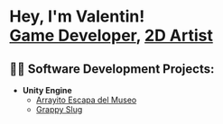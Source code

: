 <h1>Hey, I'm Valentin! <br/><a href="https://darklordvalen.newgrounds.com/">Game Developer</a>, <a href="https://www.linkedin.com/in/joshmadakor/">2D Artist</a></h1>

<h2>👨‍💻 Software Development Projects:</h2>

- <b>Unity Engine</b>
  - [Arrayito Escapa del Museo](https://www.newgrounds.com/portal/view/999453)
  - [Grappy Slug](https://github.com/joshmadakor1/Jwipe.PowerShell)

[instagram]: https://www.instagram.com/val.en_wk/
[linkedin]: https://www.linkedin.com/in/valentin-maximo-perez-villalba-36abb3332/
[WhatsApp]: 1130776659
<!--


Here are some ideas to get you started:

- 🔭 I’m currently working on ...
- 🌱 I’m currently learning ...
- 👯 I’m looking to collaborate on ...
- 🤔 I’m looking for help with ...
- 💬 Ask me about ...
- 📫 How to reach me: ...
- 😄 Pronouns: ...
- ⚡ Fun fact: ...
-->
